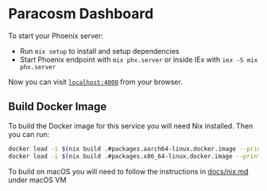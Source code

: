 # Paracosm Dashboard

To start your Phoenix server:

  * Run `mix setup` to install and setup dependencies
  * Start Phoenix endpoint with `mix phx.server` or inside IEx with `iex -S mix phx.server`

Now you can visit [`localhost:4000`](http://localhost:4000) from your browser.

## Build Docker Image

To build the Docker image for this service you will need Nix installed. Then you can run:

``` sh
docker load -i $(nix build .#packages.aarch64-linux.docker.image --print-out-paths) # for arm
docker load -i $(nix build .#packages.x86_64-linux.docker.image --print-out-paths) # for x86
```

To build on macOS you will need to follow the instructions in [docs/nix.md](../../docs/nix.md) under macOS VM
